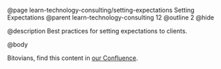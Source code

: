 @page learn-technology-consulting/setting-expectations Setting Expectations
@parent learn-technology-consulting 12
@outline 2
@hide

@description Best practices for setting expectations to clients.

@body

Bitovians, find this content in [our Confluence](https://bitovi.atlassian.net/wiki/spaces/DEL/pages/1362722820/Setting+Expectations).